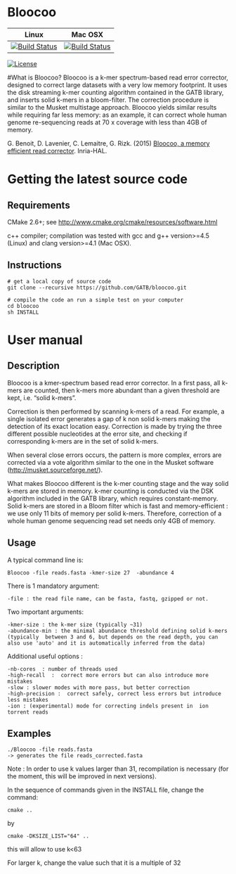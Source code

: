 # Bloocoo 

| **Linux** | **Mac OSX** |
|-----------|-------------|
[![Build Status](https://ci.inria.fr/gatb-core/view/Bloocoo/job/tool-bloocoo-build-debian7-64bits-gcc-4.7/badge/icon)](https://ci.inria.fr/gatb-core/view/Bloocoo/job/tool-bloocoo-build-debian7-64bits-gcc-4.7/) | [![Build Status](https://ci.inria.fr/gatb-core/view/Bloocoo/job/tool-bloocoo-build-macos-10.9.5-gcc-4.2.1/badge/icon)](https://ci.inria.fr/gatb-core/view/Bloocoo/job/tool-bloocoo-build-macos-10.9.5-gcc-4.2.1/)

[![License](http://img.shields.io/:license-affero-blue.svg)](http://www.gnu.org/licenses/agpl-3.0.en.html)

#What is Bloocoo?
Bloocoo is a k-mer spectrum-based read error corrector, designed to correct large datasets with a very low memory footprint. It uses the disk streaming k-mer counting algorithm contained in the GATB library, and inserts solid k-mers in a bloom-filter. The correction procedure is similar to the Musket multistage approach.  Bloocoo yields similar results while requiring far less memory: as an example, it can correct whole human genome re-sequencing reads at 70 x coverage with less than 4GB of memory.

G. Benoit, D. Lavenier, C. Lemaitre, G. Rizk.  (2015) [Bloocoo, a memory efficient read corrector](https://hal.inria.fr/hal-01092960). Inria-HAL.
								
# Getting the latest source code

## Requirements

CMake 2.6+; see http://www.cmake.org/cmake/resources/software.html

c++ compiler; compilation was tested with gcc and g++ version>=4.5 (Linux) and clang version>=4.1 (Mac OSX).

## Instructions

    # get a local copy of source code
    git clone --recursive https://github.com/GATB/bloocoo.git
    
    # compile the code an run a simple test on your computer
    cd bloocoo
    sh INSTALL

# User manual	 
								
## Description

Bloocoo is a kmer-spectrum based  read error corrector. In a first pass, all  k-mers are counted, then  k-mers more abundant than a given threshold are kept, i.e. “solid k-mers”.

Correction is then performed by scanning  k-mers of a read. For example, a single isolated error generates a gap of k non solid k-mers making the detection of its exact location easy. Correction is made by trying the three different possible nucleotides at the error site, and checking if corresponding k-mers are in the set of solid k-mers.

When several close errors occurs, the pattern is more complex, errors are corrected via a vote algorithm similar to the one in the Musket software (http://musket.sourceforge.net/).

What makes Bloocoo different is the k-mer counting stage and the way solid k-mers are stored in memory. k-mer counting is conducted via the DSK algorithm included in the GATB library, which requires constant-memory. Solid k-mers are stored in a Bloom filter which is fast and memory-efficient : we use only 11 bits of memory per solid k-mers. Therefore,  correction of a whole human genome sequencing read set needs only 4GB of memory.


## Usage

A typical command line is:

    Bloocoo -file reads.fasta -kmer-size 27  -abundance 4

There is 1 mandatory argument:

    -file : the read file name, can be fasta, fastq, gzipped or not.

Two important arguments:

    -kmer-size : the k-mer size (typically ~31)
    -abundance-min : the minimal abundance threshold defining solid k-mers (typically  between 3 and 6, but depends on the read depth, you can also use 'auto' and it is automatically inferred from the data)

Additional useful options :

    -nb-cores  : number of threads used
    -high-recall  :  correct more errors but can also introduce more mistakes
    -slow : slower modes with more pass, but better correction
    -high-precision :  correct safely, correct less errors but introduce less mistakes
    -ion : (experimental) mode for correcting indels present in  ion torrent reads


## Examples

    ./Bloocoo -file reads.fasta
    -> generates the file reads_corrected.fasta
 

Note : 
In order to use k values larger than 31, recompilation is necessary (for the moment, this will be improved in next versions).

In the sequence of commands given in the INSTALL file, change the command: 

    cmake ..

by 

    cmake -DKSIZE_LIST="64" ..

this will allow to use k<63

For larger k, change the value such that it is a multiple of 32
